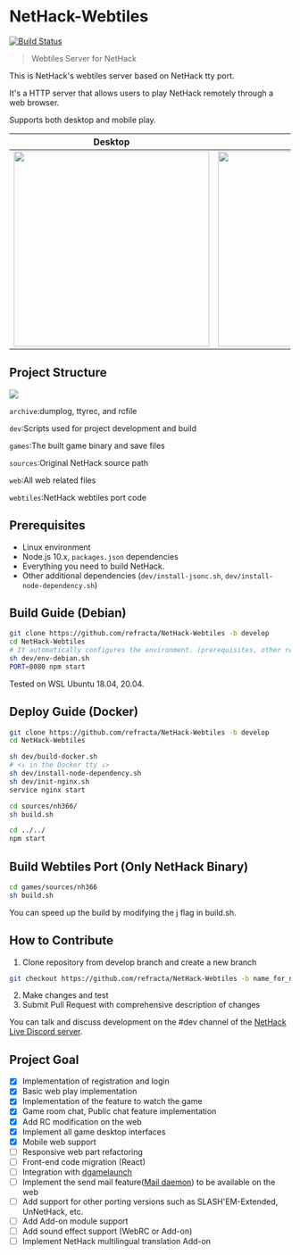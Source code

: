 NetHack-Webtiles
======================
[![Build Status](https://github.com/refracta/NetHack-Webtiles/workflows/Validation/badge.svg)](https://github.com/refracta/NetHack-Webtiles/actions/)

> Webtiles Server for NetHack

This is NetHack's webtiles server based on NetHack tty port.

It's a HTTP server that allows users to play NetHack remotely through a web browser.

Supports both desktop and mobile play.

Desktop             |  Mobile
:-------------------------:|:-------------------------:
<img height="350" src="https://user-images.githubusercontent.com/58779799/111501484-5ff31400-8788-11eb-9395-53532bf024e5.gif"> |  <img height="350" src="https://user-images.githubusercontent.com/58779799/111501466-5cf82380-8788-11eb-93e1-bd66f3706637.gif">

## Project Structure
![](https://user-images.githubusercontent.com/58779799/103433510-68ca5400-4c35-11eb-8836-9505bd77d15f.png)

`archive`:dumplog, ttyrec, and rcfile

`dev`:Scripts used for project development and build

`games`:The built game binary and save files

`sources`:Original NetHack source path

`web`:All web related files

`webtiles`:NetHack webtiles port code

## Prerequisites
- Linux environment
- Node.js 10.x, `packages.json` dependencies
- Everything you need to build NetHack.
- Other additional dependencies (`dev/install-jsonc.sh`, `dev/install-node-dependency.sh`)

## Build Guide (Debian)
```bash
git clone https://github.com/refracta/NetHack-Webtiles -b develop
cd NetHack-Webtiles
# It automatically configures the environment. (prerequisites, other require files)
sh dev/env-debian.sh
PORT=8080 npm start
```
Tested on WSL Ubuntu 18.04, 20.04.

## Deploy Guide (Docker)
```bash
git clone https://github.com/refracta/NetHack-Webtiles -b develop
cd NetHack-Webtiles

sh dev/build-docker.sh
# <↓ in the Docker tty ↓> 
sh dev/install-node-dependency.sh
sh dev/init-nginx.sh
service nginx start

cd sources/nh366/
sh build.sh

cd ../../
npm start
```

## Build Webtiles Port (Only NetHack Binary)
```bash
cd games/sources/nh366
sh build.sh
```
You can speed up the build by modifying the j flag in build.sh.

## How to Contribute
1. Clone repository from develop branch and create a new branch
```bash
git checkout https://github.com/refracta/NetHack-Webtiles -b name_for_new_branch
```
2. Make changes and test
3. Submit Pull Request with comprehensive description of changes

You can talk and discuss development on the #dev channel of the [NetHack Live Discord server](https://discord.com/invite/mNcPSDendT).

## Project Goal
- [x] Implementation of registration and login
- [X] Basic web play implementation
- [X] Implementation of the feature to watch the game
- [X] Game room chat, Public chat feature implementation
- [x] Add RC modification on the web
- [x] Implement all game desktop interfaces
- [x] Mobile web support
- [ ] Responsive web part refactoring
- [ ] Front-end code migration (React)
- [ ] Integration with [dgamelaunch](https://github.com/paxed/dgamelaunch)
- [ ] Implement the send mail feature([Mail daemon](https://nethackwiki.com/wiki/Mail_daemon)) to be available on the web
- [ ] Add support for other porting versions such as SLASH'EM-Extended, UnNetHack, etc.
- [ ] Add Add-on module support
- [ ] Add sound effect support (WebRC or Add-on)
- [ ] Implement NetHack multilingual translation Add-on